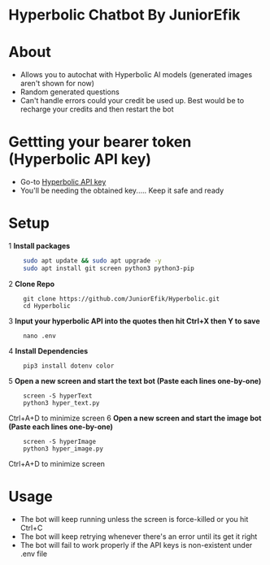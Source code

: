 # Hyperbolic Chatbot By JuniorEfik

# About
- Allows you to autochat with Hyperbolic AI models (generated images aren't shown for now)
- Random generated questions
- Can't handle errors could your credit be used up. Best would be to recharge your credits and then restart the bot

# Gettting your bearer token (Hyperbolic API key)
- Go-to [Hyperbolic API key](https://app.hyperbolic.xyz/settings) 
- You'll be needing the obtained key..... Keep it safe and ready

# Setup
1 **Install packages**
``` bash 
    sudo apt update && sudo apt upgrade -y
    sudo apt install git screen python3 python3-pip
```
2 **Clone Repo**
```
    git clone https://github.com/JuniorEfik/Hyperbolic.git
    cd Hyperbolic
```
3 **Input your hyperbolic API into the quotes then hit Ctrl+X then Y to save**
```
    nano .env
```
4 **Install Dependencies**
```
    pip3 install dotenv color
```
5 **Open a new screen and start the text bot (Paste each lines one-by-one)**
```
    screen -S hyperText
    python3 hyper_text.py
```
Ctrl+A+D to minimize screen
6 **Open a new screen and start the image bot (Paste each lines one-by-one)**
```
    screen -S hyperImage
    python3 hyper_image.py
```
Ctrl+A+D to minimize screen

# Usage
* The bot will keep running unless the screen is force-killed or you hit Ctrl+C
* The bot will keep retrying whenever there's an error until its get it right
* The bot will fail to work properly if the API keys is non-existent under .env file